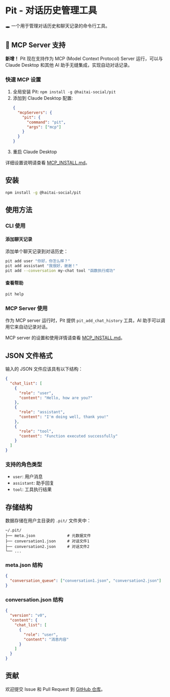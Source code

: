 # Pit - 对话历史管理工具

🕳️ 一个用于管理对话历史和聊天记录的命令行工具。

## 🚀 MCP Server 支持

**新增！** Pit 现在支持作为 MCP (Model Context Protocol) Server 运行，可以与 Claude Desktop 和其他 AI 助手无缝集成，实现自动对话记录。

### 快速 MCP 设置

1. 全局安装 Pit: `npm install -g @haitai-social/pit`
2. 添加到 Claude Desktop 配置:
   ```json
   {
     "mcpServers": {
       "pit": {
         "command": "pit",
         "args": ["mcp"]
       }
     }
   }
   ```
3. 重启 Claude Desktop

详细设置说明请查看 [MCP_INSTALL.md](./MCP_INSTALL.md)。

## 安装

```bash
npm install -g @haitai-social/pit
```

## 使用方法

### CLI 使用

#### 添加聊天记录

添加单个聊天记录到对话历史：

```bash
pit add user "你好，你怎么样？"
pit add assistant "我很好，谢谢！"
pit add --conversation my-chat tool "函数执行成功"
```

#### 查看帮助

```bash
pit help
```

### MCP Server 使用

作为 MCP server 运行时，Pit 提供 `pit_add_chat_history` 工具，AI 助手可以调用它来自动记录对话。

MCP server 的设置和使用详情请查看 [MCP_INSTALL.md](./MCP_INSTALL.md)。

## JSON 文件格式

输入的 JSON 文件应该具有以下结构：

```json
{
  "chat_list": [
    {
      "role": "user",
      "content": "Hello, how are you?"
    },
    {
      "role": "assistant", 
      "content": "I'm doing well, thank you!"
    },
    {
      "role": "tool",
      "content": "Function executed successfully"
    }
  ]
}
```

### 支持的角色类型

- `user`: 用户消息
- `assistant`: 助手回复
- `tool`: 工具执行结果

## 存储结构

数据存储在用户主目录的 `.pit/` 文件夹中：

```
~/.pit/
├── meta.json              # 元数据文件
├── conversation1.json     # 对话文件1
├── conversation2.json     # 对话文件2
└── ...
```

### meta.json 结构

```json
{
  "conversation_queue": ["conversation1.json", "conversation2.json"]
}
```

### conversation.json 结构

```json
{
  "version": "v0",
  "content": {
    "chat_list": [
      {
        "role": "user",
        "content": "消息内容"
      }
    ]
  }
}
```

## 贡献

欢迎提交 Issue 和 Pull Request 到 [GitHub 仓库](https://github.com/haitai-social/pit)。
